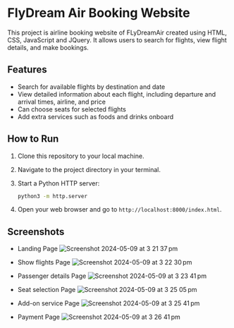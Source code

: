 # FlyDream Air Booking Website

This project is airline booking website of FLyDreamAir created using HTML, CSS, JavaScript and JQuery. It allows users to search for flights, view flight details, and make bookings.

## Features

- Search for available flights by destination and date
- View detailed information about each flight, including departure and arrival times, airline, and price
- Can choose seats for selected flights
- Add extra services such as foods and drinks onboard

## How to Run

1. Clone this repository to your local machine.
2. Navigate to the project directory in your terminal.
3. Start a Python HTTP server:

    ```bash
    python3 -m http.server
    ```

4. Open your web browser and go to `http://localhost:8000/index.html`.

## Screenshots
- Landing Page
  ![Screenshot 2024-05-09 at 3 21 37 pm](https://github.com/HtunNayAung/FlyDreamAir/assets/61155787/b3fc5b4e-2de3-4ee2-b303-7a85aaa70c52)

- Show flights Page
  ![Screenshot 2024-05-09 at 3 22 30 pm](https://github.com/HtunNayAung/FlyDreamAir/assets/61155787/edd010d7-3f98-48e6-b50c-1c80823ef113)

- Passenger details Page
  ![Screenshot 2024-05-09 at 3 23 41 pm](https://github.com/HtunNayAung/FlyDreamAir/assets/61155787/15a1cd90-91c9-4b37-836a-d0d2bda91ad2)

- Seat selection Page
  ![Screenshot 2024-05-09 at 3 25 05 pm](https://github.com/HtunNayAung/FlyDreamAir/assets/61155787/a1a7dfbc-863b-4977-b5d6-b5ab9dfc47c7)

- Add-on service Page
  ![Screenshot 2024-05-09 at 3 25 41 pm](https://github.com/HtunNayAung/FlyDreamAir/assets/61155787/76f35463-8aa3-4f6c-a8d4-623e0f81724e)

- Payment Page
  ![Screenshot 2024-05-09 at 3 26 41 pm](https://github.com/HtunNayAung/FlyDreamAir/assets/61155787/9b71e690-d5fc-423c-91a5-b1f9fc5dd95f)


  


  


  

  

